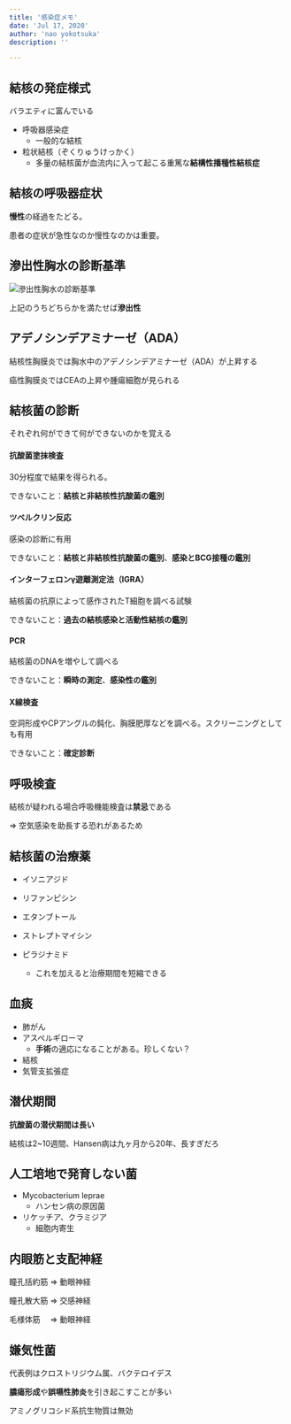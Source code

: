 ```yaml
---
title: '感染症メモ'
date: 'Jul 17, 2020'
author: 'nao yokotsuka'
description: ''

---
```


## 結核の発症様式

バラエティに富んでいる

- 呼吸器感染症
  - 一般的な結核
- 粒状結核（ぞくりゅうけっかく）
  - 多量の結核菌が血流内に入って起こる重篤な**結構性播種性結核症**



## 結核の呼吸器症状

**慢性**の経過をたどる。

患者の症状が急性なのか慢性なのかは重要。

## 滲出性胸水の診断基準

![滲出性胸水の診断基準](http://d280wcvpuqrtqr.cloudfront.net/20200717_145127.png)

上記のうちどちらかを満たせば**滲出性**

## アデノシンデアミナーゼ（ADA）

結核性胸膜炎では胸水中のアデノシンデアミナーゼ（ADA）が上昇する

癌性胸膜炎ではCEAの上昇や腫瘍細胞が見られる

## 結核菌の診断

それぞれ何ができて何ができないのかを覚える

#### 抗酸菌塗抹検査

30分程度で結果を得られる。

できないこと：**結核と非結核性抗酸菌の鑑別**

#### ツベルクリン反応

感染の診断に有用

できないこと：**結核と非結核性抗酸菌の鑑別**、**感染とBCG接種の鑑別**

#### インターフェロンγ遊離測定法（IGRA）

結核菌の抗原によって感作されたT細胞を調べる試験

できないこと：**過去の結核感染と活動性結核の鑑別**

#### PCR

結核菌のDNAを増やして調べる

できないこと：**瞬時の測定**、**感染性の鑑別**

#### X線検査

空洞形成やCPアングルの鈍化、胸膜肥厚などを調べる。スクリーニングとしても有用

できないこと：**確定診断**

## 呼吸検査

結核が疑われる場合呼吸機能検査は**禁忌**である

=> 空気感染を助長する恐れがあるため

## 結核菌の治療薬

- イソニアジド
- リファンピシン
- エタンブトール
- ストレプトマイシン

- ピラジナミド
  - これを加えると治療期間を短縮できる

## 血痰

- 肺がん
- アスペルギローマ
  - **手術**の適応になることがある。珍しくない？
- 結核
- 気管支拡張症

## 潜伏期間

**抗酸菌の潜伏期間は長い**

結核は2~10週間、Hansen病は九ヶ月から20年、長すぎだろ

## 人工培地で発育しない菌

- Mycobacterium leprae
  - ハンセン病の原因菌
- リケッチア、クラミジア
  - 細胞内寄生

## 内眼筋と支配神経
瞳孔括約筋 ⇒ 動眼神経

瞳孔散大筋 ⇒ 交感神経

毛様体筋　 ⇒ 動眼神経

## 嫌気性菌

代表例はクロストリジウム属、バクテロイデス

**膿瘍形成**や**誤嚥性肺炎**を引き起こすことが多い

アミノグリコシド系抗生物質は無効

